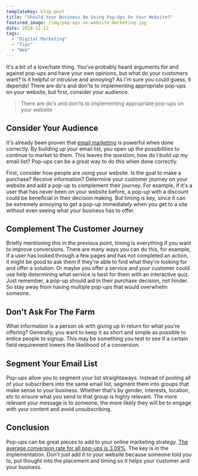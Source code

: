 ```yaml
---
templateKey: blog-post
title: "Should Your Business Be Using Pop-Ups On Your Website?"
featured_image: /img/pop-ups-on-website-marketing.jpg
date: 2018-12-12
tags:
  - "Digital Marketing"
  - "Tips"
  - "Web"
---
```


It's a bit of a love/hate thing. You've probably heard arguments for and against pop-ups and have your own opinions, but what do your customers want? Is it helpful or intrusive and annoying? As I'm sure you could guess, it depends! There are do's and don'ts to implementing appropriate pop-ups on your website, but first, consider your audience.

> There are do's and don'ts to implementing appropriate pop-ups on your website

Consider Your Audience
----------------------

It's already been proven that [email marketing](https://graphicintuitions.com/whats-brewin/email-marketing-isnt-dead/) is powerful when done correctly. By building up your email list, you open up the possibilities to continue to market to them. This leaves the question, how do I build up my email list? Pop-ups can be a great way to do this when done correctly.

First, consider how people are using your website. Is the goal to make a purchase? Receive information? Determine your customer journey on your website and add a pop-up to complement their journey. For example, if it's a user that has never been on your website before, a pop-up with a discount could be beneficial in their decision making. But timing is key, since it can be extremely annoying to get a pop-up immediately when you get to a site without even seeing what your business has to offer.

Complement The Customer Journey
-------------------------------

Briefly mentioning this in the previous point, timing is everything if you want to improve conversions. There are many ways you can do this, for example, if a user has looked through a few pages and has not completed an action, it might be good to ask them if they're able to find what they're looking for and offer a solution. Or maybe you offer a service and your customer could use help determining what service is best for them with an interactive quiz. Just remember, a pop-up should aid in their purchase decision, not hinder. So stay away from having multiple pop-ups that would overwhelm someone.

Don't Ask For The Farm
----------------------

What information is a person ok with giving up in return for what you're offering? Generally, you want to keep it as short and simple as possible to entice people to signup. This may be something you test to see if a certain field requirement lowers the likelihood of a conversion.

Segment Your Email List
-----------------------

Pop-ups allow you to segment your list straightaways. Instead of pooling all of your subscribers into the same email list, segment them into groups that make sense to your business. Whether that's by gender, interests, location, etc to ensure what you send to that group is highly relevant. The more relevant your message is to someone, the more likely they will be to engage with your content and avoid unsubscribing.

Conclusion
----------

Pop-ups can be great pieces to add to your online marketing strategy. [The average conversion rate for all pop-ups is 3.09%](https://sumo.com/stories/pop-up-statistics). The key is in the implementation. Don't just add it to your website because someone told you to, put thought into the placement and timing so it helps your customer and your business.